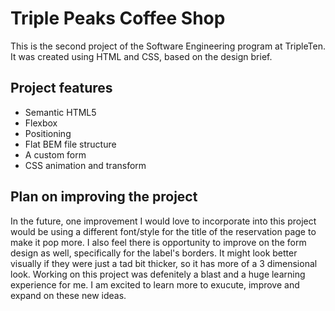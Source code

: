 # Triple Peaks Coffee Shop

This is the second project of the Software Engineering program at TripleTen. It was created using HTML and CSS, based on the design brief.

## Project features

- Semantic HTML5
- Flexbox
- Positioning
- Flat BEM file structure
- A custom form
- CSS animation and transform

## Plan on improving the project

In the future, one improvement I would love to incorporate into this project would be using a different font/style for the title of the reservation page to make it pop more. I also feel there is opportunity to improve on the form design as well, specifically for the label's borders. It might look better visually if they were just a tad bit thicker, so it has more of a 3 dimensional look. Working on this project was defenitely a blast and a huge learning experience for me. I am excited to learn more to exucute, improve and expand on these new ideas.
